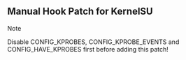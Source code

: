 ## Manual Hook Patch for KernelSU

> [!NOTE]
> Disable CONFIG_KPROBES, CONFIG_KPROBE_EVENTS and CONFIG_HAVE_KPROBES first before adding this patch!